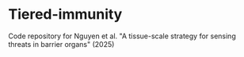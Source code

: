 # Tiered-immunity
Code repository for Nguyen et al. "A tissue-scale strategy for sensing threats in barrier organs" (2025)
